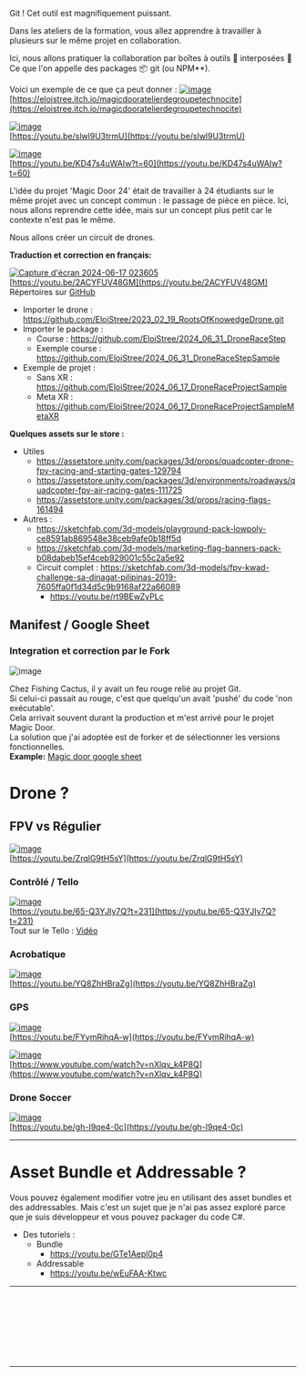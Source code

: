 

Git ! Cet outil est magnifiquement puissant.

Dans les ateliers de la formation, vous allez apprendre à travailler à plusieurs sur le même projet en collaboration.

Ici, nous allons pratiquer la collaboration par boîtes à outils 🧰 interposées 🙌
Ce que l'on appelle des packages 📦 git (ou NPM**).  

Voici un exemple de ce que ça peut donner :
[![image](https://github.com/EloiStree/2024_07_01_HelloUnityDroneSoccerMons/assets/20149493/4722baca-4749-4eb2-b12b-f372384859a6)](https://eloistree.itch.io/magicdooratelierdegroupetechnocite)  
[https://eloistree.itch.io/magicdooratelierdegroupetechnocite](https://eloistree.itch.io/magicdooratelierdegroupetechnocite)

[![image](https://github.com/EloiStree/2024_07_01_HelloUnityDroneSoccerMons/assets/20149493/339b018f-91fc-4116-a7af-dfaf606fb2b1)](https://youtu.be/slwl9U3trmU)    
[https://youtu.be/slwl9U3trmU](https://youtu.be/slwl9U3trmU)

[![image](https://github.com/EloiStree/2024_07_01_HelloUnityDroneSoccerMons/assets/20149493/2a3b8697-4c52-49d5-8717-5cebd967473e)](https://youtu.be/KD47s4uWAIw?t=60)  
[https://youtu.be/KD47s4uWAIw?t=60](https://youtu.be/KD47s4uWAIw?t=60)

L'idée du projet 'Magic Door 24' était de travailler à 24 étudiants sur le même projet avec un concept commun : le passage de pièce en pièce.
Ici, nous allons reprendre cette idée, mais sur un concept plus petit car le contexte n'est pas le même.

Nous allons créer un circuit de drones.


**Traduction et correction en français:**

[![Capture d'écran 2024-06-17 023605](https://github.com/EloiStree/2024_07_01_HelloUnityDroneSoccerMons/assets/20149493/095034ef-4de8-4229-a052-62bf6a2da608)](https://youtu.be/2ACYFUV48GM)  
[https://youtu.be/2ACYFUV48GM](https://youtu.be/2ACYFUV48GM)  
Répertoires sur [GitHub](https://github.com/EloiStree?tab=repositories&q=dronerace&type=&language=&sort=)  
- Importer le drone : https://github.com/EloiStree/2023_02_19_RootsOfKnowedgeDrone.git
- Importer le package : 
  - Course : https://github.com/EloiStree/2024_06_31_DroneRaceStep
  - Exemple course : https://github.com/EloiStree/2024_06_31_DroneRaceStepSample
- Exemple de projet :
  - Sans XR : https://github.com/EloiStree/2024_06_17_DroneRaceProjectSample
  - Meta XR : https://github.com/EloiStree/2024_06_17_DroneRaceProjectSampleMetaXR

**Quelques assets sur le store :** 
- Utiles
  - https://assetstore.unity.com/packages/3d/props/quadcopter-drone-fpv-racing-and-starting-gates-129794
  - https://assetstore.unity.com/packages/3d/environments/roadways/quadcopter-fpv-air-racing-gates-111725
  - https://assetstore.unity.com/packages/3d/props/racing-flags-161494
- Autres :
  - https://sketchfab.com/3d-models/playground-pack-lowpoly-ce8591ab869548e38ceb9afe0b18ff5d
  - https://sketchfab.com/3d-models/marketing-flag-banners-pack-b08dabeb15ef4ceb929001c55c2a5e92
  - Circuit complet : https://sketchfab.com/3d-models/fpv-kwad-challenge-sa-dinagat-pilipinas-2019-7605ffa0f1d34d5c9b9168af22a66089
    - https://youtu.be/rt9BEwZyPLc

## Manifest / Google Sheet

### Integration et correction par le Fork

![image](https://github.com/EloiStree/2024_07_01_HelloUnityDroneSoccerMons/assets/20149493/da7e03a9-82a3-4229-b900-946b4a536461)

Chez Fishing Cactus, il y avait un feu rouge relié au projet Git.  
Si celui-ci passait au rouge, c'est que quelqu'un avait 'pushé' du code 'non exécutable'.  
Cela arrivait souvent durant la production et m'est arrivé pour le projet Magic Door.  
La solution que j'ai adoptée est de forker et de sélectionner les versions fonctionnelles.  
**Example:** [Magic door google sheet](https://docs.google.com/spreadsheets/d/1ix5-vepfv-0SybpaODpU39KDhYOog2d64DxLUBR03CU/edit?usp=sharing) 


# Drone ?

## FPV vs Régulier

[![image](https://github.com/EloiStree/2024_07_01_HelloUnityDroneSoccerMons/assets/20149493/2831b807-ce27-463d-84df-3836c60cc387)](https://youtu.be/ZrqlG9tH5sY)  
[https://youtu.be/ZrqlG9tH5sY](https://youtu.be/ZrqlG9tH5sY)

### Contrôlé / Tello

[![image](https://github.com/EloiStree/2024_07_01_HelloUnityDroneSoccerMons/assets/20149493/cb07b83b-abbf-49e2-8c9f-c2f613f4832a)](https://youtu.be/65-Q3YJIy7Q?t=231)  
[https://youtu.be/65-Q3YJIy7Q?t=231](https://youtu.be/65-Q3YJIy7Q?t=231)  
Tout sur le Tello : [Vidéo](https://youtu.be/hpwrYP1_txY?t=1)   

### Acrobatique

[![image](https://github.com/EloiStree/2024_07_01_HelloUnityDroneSoccerMons/assets/20149493/c293e6ad-1ceb-4c7a-98ff-d1ebad3b5a75)](https://youtu.be/YQ8ZhHBraZg)  
[https://youtu.be/YQ8ZhHBraZg](https://youtu.be/YQ8ZhHBraZg)  

### GPS

[![image](https://github.com/EloiStree/2024_07_01_HelloUnityDroneSoccerMons/assets/20149493/3d7f21d8-d05a-4559-9b43-1b1129576195)](https://youtu.be/FYymRihqA-w)  
[https://youtu.be/FYymRihqA-w](https://youtu.be/FYymRihqA-w)  

[![image](https://github.com/EloiStree/2024_07_01_HelloUnityDroneSoccerMons/assets/20149493/39c3617c-5686-44ac-8786-1e2fc69e9192)](https://www.youtube.com/watch?v=nXlqv_k4P8Q)  
[https://www.youtube.com/watch?v=nXlqv_k4P8Q](https://www.youtube.com/watch?v=nXlqv_k4P8Q)  

### Drone Soccer

[![image](https://github.com/EloiStree/2024_07_01_HelloUnityDroneSoccerMons/assets/20149493/31531a0d-5007-4d07-8e47-c55313b6b285)](https://youtu.be/gh-I9qe4-0c)  
[https://youtu.be/gh-I9qe4-0c](https://youtu.be/gh-I9qe4-0c)

------------

# Asset Bundle et Addressable ?

Vous pouvez également modifier votre jeu en utilisant des asset bundles et des addressables. Mais c'est un sujet que je n'ai pas assez exploré parce que je suis développeur et vous pouvez packager du code C#.

- Des tutoriels :
  - Bundle
    - https://youtu.be/GTe1Aepl0p4
  - Addressable
    - https://youtu.be/wEuFAA-Ktwc
   


--------------------------

```









```
--------------------------
